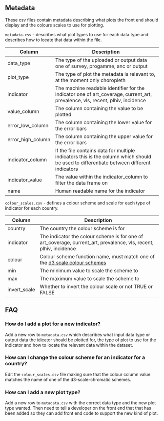 ## Metadata

These csv files contain metadata describing what plots the front end should display and the colours scales to use for plotting.

`metadata.csv` - describes what plot types to use for each data type and describes how to locate that data within the file.

| Column           | Description                                                                                  |
| ---------------- | -------------------------------------------------------------------------------------------- |
| data_type        | The type of the uploaded or output data one of survey, progamme, anc or output |
| plot_type        | The type of plot the metadata is relevant to, at the moment only choropleth |
| indicator        | The machine readable identifier for the indicator one of art_coverage, current_art, prevalence, vls, recent, plhiv, incidence |
| value_column     | The column containing the value to be plotted |
| error_low_column | The column containing the lower value for the error bars |
| error_high_column| The column containing the upper value for the error bars |
| indicator_column | If the file contains data for multiple indicators this is the column which should be used to differentiate between different indicators |
| indicator_value  | The value within the indicator_column to filter the data frame on |
| name             | Human readable name for the indicator |


`colour_scales.csv` - defines a colour scheme and scale for each type of indicator for each country.

| Column       | Description                                                                                    |
| ------------ | ---------------------------------------------------------------------------------------------- |
| country      | The country the colour scheme is for |
| indicator    | The indicator the colour scheme is for one of art_coverage, current_art, prevalence, vls, recent, plhiv, incidence |
| colour       | Colour scheme function name, must match one of the [d3 scale colour schemes](https://github.com/d3/d3-scale-chromatic#api-reference) |
| min          | The minimum value to scale the scheme to |
| max          | The maximum value to scale the scheme to |
| invert_scale | Whether to invert the colour scale or not TRUE or FALSE |

## FAQ

### How do I add a plot for a new indicator?
Add a new row to `metadata.csv` which describes what input data type or output data the idicator should be plotted for, the type of plot to use for the indicator and how to locate the relevant data within the dataset.

### How can I change the colour scheme for an indicator for a country?
Edit the `colour_scales.csv` file making sure that the colour column value matches the name of one of the d3-scale-chromatic schemes.

### How can I add a new plot type?
Add a new row to `metadata.csv` with the correct data type and the new plot type wanted. Then need to tell a developer on the front end that that has been added so they can add front end code to support the new kind of plot.
